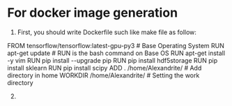 # For docker image generation
1. First, you should write Dockerfile such like make file as follow:

FROM tensorflow/tensorflow:latest-gpu-py3 # Base Operating System
RUN apt-get update                        # RUN is the bash command on Base OS
RUN apt-get install -y vim
RUN pip install --upgrade pip
RUN pip install hdf5storage
RUN pip install sklearn
RUN pip install scipy
ADD . /home/Alexandrite/                  # Add directory in home
WORKDIR /home/Alexandrite/                # Setting the work directory

2. 

